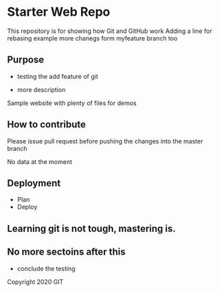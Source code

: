 # Starter Web Repo

This repository is for showing how Git and GitHub work
Adding a line for rebasing example
more chanegs form myfeature branch too

## Purpose
* testing the add feature of git

* more description

Sample website with plenty of files for demos

## How to contribute

Please issue pull request before pushing the changes into the master branch

No data at the moment

## Deployment
* Plan
* Deploy


## Learning git is not tough,  mastering is.

## No more sectoins after this
* conclude the testing

Copyright 2020 GIT
